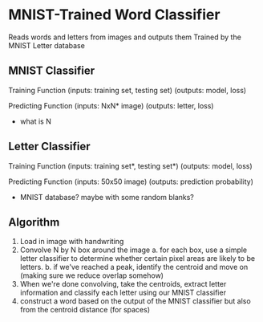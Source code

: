 # MNIST-Trained Word Classifier

Reads words and letters from images and outputs them
Trained by the MNIST Letter database

## MNIST Classifier

Training Function 
    (inputs: training set, testing set)
    (outputs: model, loss)

Predicting Function
    (inputs: NxN* image)
    (outputs: letter, loss)

* what is N

## Letter Classifier

Training Function
    (inputs: training set*, testing set*)
    (outputs: model, loss)

Predicting Function
    (inputs: 50x50 image)
    (outputs: prediction probability)

* MNIST database? maybe with some random blanks?

## Algorithm

1. Load in image with handwriting
2. Convolve N by N box around the image
    a. for each box, use a simple letter classifier to determine whether certain pixel areas are likely to be letters.
    b. if we've reached a peak, identify the centroid and move on (making sure we reduce overlap somehow)
3. When we're done convolving, take the centroids, extract letter information and classify each letter using our MNIST classifier
4. construct a word based on the output of the MNIST classifier but also from the centroid distance (for spaces)
